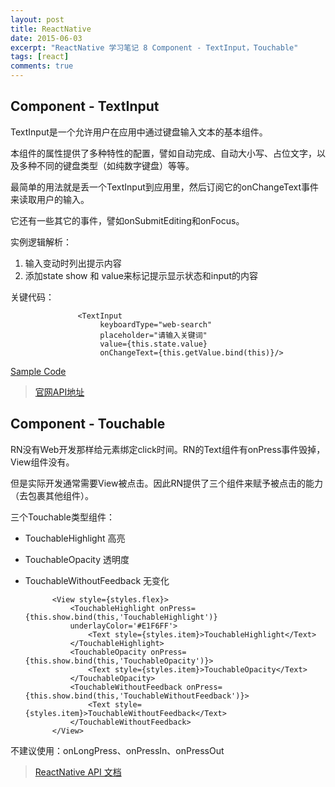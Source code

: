 ```yaml
---
layout: post
title: ReactNative
date: 2015-06-03
excerpt: "ReactNative 学习笔记 8 Component - TextInput，Touchable"
tags: [react]
comments: true
---
```


## Component - TextInput

TextInput是一个允许用户在应用中通过键盘输入文本的基本组件。

本组件的属性提供了多种特性的配置，譬如自动完成、自动大小写、占位文字，以及多种不同的键盘类型（如纯数字键盘）等等。

最简单的用法就是丢一个TextInput到应用里，然后订阅它的onChangeText事件来读取用户的输入。

它还有一些其它的事件，譬如onSubmitEditing和onFocus。



实例逻辑解析：

1. 输入变动时列出提示内容
2. 添加state show 和 value来标记提示显示状态和input的内容

关键代码：

                   <TextInput
                        keyboardType="web-search"
                        placeholder="请输入关键词"
                        value={this.state.value}
                        onChangeText={this.getValue.bind(this)}/>
    
    
    

[Sample Code](https://github.com/vivianking6855/ReactNativeProject/blob/rncomponent/TwoReactNative/app/TextInputLesson.js)

> [官网API地址](http://reactnative.cn/docs/0.26/textinput.html#content)


## Component - Touchable
RN没有Web开发那样给元素绑定click时间。RN的Text组件有onPress事件毁掉，View组件没有。

但是实际开发通常需要View被点击。因此RN提供了三个组件来赋予被点击的能力（去包裹其他组件）。

三个Touchable类型组件：

- TouchableHighlight 高亮

- TouchableOpacity 透明度

- TouchableWithoutFeedback 无变化


            <View style={styles.flex}>
                <TouchableHighlight onPress={this.show.bind(this,'TouchableHighlight')}
                underlayColor='#E1F6FF'>
                    <Text style={styles.item}>TouchableHighlight</Text>
                </TouchableHighlight>
                <TouchableOpacity onPress={this.show.bind(this,'TouchableOpacity')}>
                    <Text style={styles.item}>TouchableOpacity</Text>
                </TouchableOpacity>
                <TouchableWithoutFeedback onPress={this.show.bind(this,'TouchableWithoutFeedback')}>
                    <Text style={styles.item}>TouchableWithoutFeedback</Text>
                </TouchableWithoutFeedback>
            </View>

不建议使用：onLongPress、onPressIn、onPressOut


> [ReactNative API 文档](http://reactnative.cn/docs/0.26/getting-started.html)
